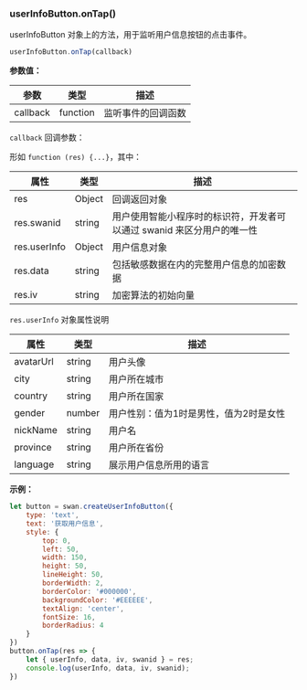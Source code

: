 ### userInfoButton.onTap()

userInfoButton 对象上的方法，用于监听用户信息按钮的点击事件。

```js
userInfoButton.onTap(callback)
```
**参数值：**

|参数|类型|描述|
|-|-|-|
|callback|function|监听事件的回调函数|

`callback` 回调参数：

形如 `function (res) {...}`，其中：

|属性|类型|描述|
|-|-|-|
|res|Object|回调返回对象|
|res.swanid|string|用户使用智能小程序时的标识符，开发者可以通过 swanid 来区分用户的唯一性|
|res.userInfo|Object|用户信息对象|
|res.data|string|包括敏感数据在内的完整用户信息的加密数据|
|res.iv|string|加密算法的初始向量|

`res.userInfo` 对象属性说明

|属性|类型|描述|
|-|-|-|
|avatarUrl|string|用户头像|
|city|string|用户所在城市|
|country|string|用户所在国家|
|gender|number|用户性别：值为1时是男性，值为2时是女性|
|nickName|string|用户名|
|province|string|用户所在省份|
|language|string|展示用户信息所用的语言|

**示例：**

```js
let button = swan.createUserInfoButton({
    type: 'text',
    text: '获取用户信息',
    style: {
        top: 0,
        left: 50,
        width: 150,
        height: 50,
        lineHeight: 50,
        borderWidth: 2,
        borderColor: '#000000',
        backgroundColor: '#EEEEEE',
        textAlign: 'center',
        fontSize: 16,
        borderRadius: 4
    }
})
button.onTap(res => {
    let { userInfo, data, iv, swanid } = res;
    console.log(userInfo, data, iv, swanid);
})
```